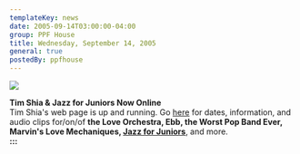 ```yaml
---
templateKey: news
date: 2005-09-14T03:00:00-04:00
group: PPF House
title: Wednesday, September 14, 2005
general: true
postedBy: ppfhouse
---
```

![](https://res.cloudinary.com/dunew51zn/image/upload/v1648819162/tim-stamp_snqi3x.jpg)

**Tim Shia & Jazz for Juniors Now Online**\
Tim Shia's web page is up and running. Go [here](timshia) for dates, information, and audio clips for/on/of **the Love Orchestra, Ebb, the Worst Pop Band Ever, Marvin's Love Mechaniques, [Jazz for Juniors](timshia/jazz4jrs.php)**, and more.\
**:::**